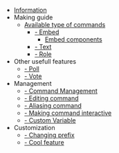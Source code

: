 * [Information](?id=information)
* Making guide
	* [Available type of commands](?id=available-type-of-commands)
		* [- Embed](?id=embed)
			* [Embed components](?id=embed-components)
		* [- Text](?id=text)
		* [- Role](?id=role)
* Other usefull features
	* [- Poll](?id=poll)
	* [- Vote](?id=vote)
* Management
	* [- Command Management](?id=management)
	* [- Editing command](?id=editing-command)
	* [- Aliasing command](?id=aliasing-command)
	* [- Making command interactive](?id=making-command-interactive)
	* [- Custom Variable](?id=custom-variable)
* Customization
	* [- Changing prefix](?id=change-prefix)
	* [- Cool feature](?id=cool-feature)
